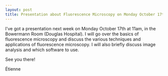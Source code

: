 ```yaml
---
layout: post
title: Presentation about Fluorescence Microscopy on Monday October 17th
---
```


I've got a presentation next week on Monday October 17th at 11am, in the Bowermann Room (Douglas Hospital). I will go over the basics of fluorescence microscopy and
discuss the various techniques and applications of fluorescence microscopy. I will also briefly discuss image analysis and which software to use.

See you there!

Étienne
